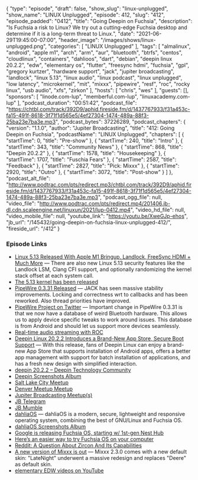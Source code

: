 {
  "type": "episode",
  "draft": false,
  "show_slug": "linux-unplugged",
  "show_name": "LINUX Unplugged",
  "episode": 412,
  "slug": "412",
  "episode_padded": "0412",
  "title": "Going Deepin on Fuchsia",
  "description": "Is Fuchsia a risk to Linux? We try out a cutting-edge Fuchsia desktop and determine if it is a long-term threat to Linux.",
  "date": "2021-06-29T19:45:00-07:00",
  "header_image": "/images/shows/linux-unplugged.png",
  "categories": [
    "LINUX Unplugged"
  ],
  "tags": [
    "almalinux",
    "android",
    "apple m1",
    "arch",
    "arm",
    "aur",
    "bluetooth",
    "btrfs",
    "centos",
    "cloudlinux",
    "containers",
    "dahlioos",
    "dart",
    "debian",
    "deepin linux 20.2.2",
    "edw",
    "elementary os",
    "flutter",
    "freesync hdmi",
    "fuchsia",
    "gpl",
    "gregory kurtzer",
    "hardware support",
    "jack",
    "jupiter broadcasting",
    "landlock",
    "linux 5.13",
    "linux audio",
    "linux podcast",
    "linux unplugged",
    "low latency",
    "microkernel",
    "mit",
    "mixxx",
    "pipewire",
    "resf",
    "roc",
    "rocky linux",
    "usb audio",
    "xfs",
    "zirkon"
  ],
  "hosts": [
    "chris",
    "wes"
  ],
  "guests": [],
  "sponsors": [
    "linode.com-lup",
    "memberful.com-lup",
    "linuxacademy.com-lup"
  ],
  "podcast_duration": "00:51:42",
  "podcast_file": "https://chtbl.com/track/392D9/aphid.fireside.fm/d/1437767933/f31a453c-fa15-491f-8618-3f71f1d565e5/4ef27304-1474-489a-88f3-25ba23e7ba3e.mp3",
  "podcast_bytes": 37226289,
  "podcast_chapters": {
    "version": "1.1.0",
    "author": "Jupiter Broadcasting",
    "title": "412: Going Deepin on Fuchsia",
    "podcastName": "LINUX Unplugged",
    "chapters": [
      {
        "startTime": 0,
        "title": "Pre-show"
      },
      {
        "startTime": 240,
        "title": "Intro"
      },
      {
        "startTime": 343,
        "title": "Community News"
      },
      {
        "startTime": 868,
        "title": "Deepin 20.2.2"
      },
      {
        "startTime": 1578,
        "title": "Housekeeping"
      },
      {
        "startTime": 1707,
        "title": "Fuschia Fears"
      },
      {
        "startTime": 2587,
        "title": "Feedback"
      },
      {
        "startTime": 2827,
        "title": "Pick: Mixxx"
      },
      {
        "startTime": 2920,
        "title": "Outro"
      },
      {
        "startTime": 3072,
        "title": "Post-show"
      }
    ]
  },
  "podcast_alt_file": "http://www.podtrac.com/pts/redirect.mp3/chtbl.com/track/392D9/aphid.fireside.fm/d/1437767933/f31a453c-fa15-491f-8618-3f71f1d565e5/4ef27304-1474-489a-88f3-25ba23e7ba3e.mp3",
  "podcast_ogg_file": null,
  "video_file": "http://www.podtrac.com/pts/redirect.mp4/201406.jb-dl.cdn.scaleengine.net/linuxun/2021/lup-0412.mp4",
  "video_hd_file": null,
  "video_mobile_file": null,
  "youtube_link": "https://youtu.be/XweGJp-ehos",
  "jb_url": "/145432/going-deepin-on-fuchsia-linux-unplugged-412/",
  "fireside_url": "/412"
}


### Episode Links

  * [Linux 5.13 Released With Apple M1 Bringup, Landlock, FreeSync HDMI + Much More](https://www.phoronix.com/scan.php?page=news_item&px=Linux-5.13-Released "Linux 5.13 Released With Apple M1 Bringup, Landlock, FreeSync HDMI + Much More") — There are also new Linux 5.13 security features like the Landlock LSM, Clang CFI support, and optionally randomizing the kernel stack offset at each system call.
  * [The 5.13 kernel has been released](https://lwn.net/Articles/861131/ "The 5.13 kernel has been released")
  * [PipeWire 0.3.31 Released](https://gitlab.freedesktop.org/pipewire/pipewire/-/releases#0.3.31 "PipeWire 0.3.31 Released") — JACK has seen massive stability improvements. Locking and correctness wrt to callbacks and has been reworked. Also thread priorities have improved.
  * [PipeWire Project on Twitter](https://twitter.com/PipewireP/status/1409898155693445132 "PipeWire Project on Twitter") — Important change in PipeWire 0.3.31 is that we now have a database of weird Bluetooth hardware. This allows us to apply device specific tweaks to work around issues. This database is from Android and should let us support more devices seamlessly.
  * [Real-time audio streaming with ROC](https://roc-streaming.org/ "Real-time audio streaming with ROC")
  * [Deepin Linux 20.2.2 Introduces a Brand-New App Store, Secure Boot Support](https://9to5linux.com/deepin-linux-20-2-2-introduces-a-brand-new-app-store-secure-boot-support "Deepin Linux 20.2.2 Introduces a Brand-New App Store, Secure Boot Support") — With this release, fans of Deepin Linux can enjoy a brand-new App Store that supports installation of Android apps, offers a better app management with support for batch installation of applications, and has a fresh new design with simplified interaction.
  * [deepin 20.2.2 – Deepin Technology Community](https://www.deepin.org/en/2021/06/29/deepin-20-2-2/ "deepin 20.2.2 – Deepin Technology Community")
  * [Deepin Screenshots Album](https://imgur.com/a/R11g1ur "Deepin Screenshots Album")
  * [Salt Lake City Meetup](https://www.meetup.com/jupiterbroadcasting/events/278854904/ "Salt Lake City Meetup")
  * [Denver Meetup Meetup](https://www.meetup.com/jupiterbroadcasting/events/278855088/ "Denver Meetup Meetup")
  * [Jupiter Broadcasting Meetup(s)](https://www.meetup.com/jupiterbroadcasting/ "Jupiter Broadcasting Meetup\(s\)")
  * [JB Telegram](http://jupiterbroadcasting.com/telegram "JB Telegram")
  * [JB Mumble](http://linuxunplugged.com/mumble "JB Mumble")
  * [dahliaOS](https://dahliaos.io/ "dahliaOS") — dahliaOS is a modern, secure, lightweight and responsive operating system, combining the best of GNU/Linux and Fuchsia OS.
  * [dahliaOS Screenshots Album](https://imgur.com/a/mSc75ZQ "dahliaOS Screenshots Album")
  * [Google is releasing Fuchsia OS, starting w/ 1st-gen Nest Hub](https://9to5google.com/2021/05/25/google-releases-fuchsia-os-nest-hub/ "Google is releasing Fuchsia OS, starting w/ 1st-gen Nest Hub")
  * [Here’s an easier way to try Fuchsia OS on your computer](https://9to5google.com/2021/05/26/fuchsia-os-emulator-dahliaos-fimage/ "Here’s an easier way to try Fuchsia OS on your computer")
  * [Reddit: A Question About Zircon And Its Capabilities](https://www.reddit.com/r/Fuchsia/comments/bn4obl/a_question_about_zircon_and_its_capabilities/ "Reddit: A Question About Zircon And Its Capabilities")
  * [A new version of Mixxx is out](https://mixxx.org/news/2021-06-28-mixxx-2-3-0-released/ "A new version of Mixxx is out") — Mixxx 2.3.0 comes with a new default skin: "LateNight" underwent a massive redesign and replaces "Deere" as default skin.
  * [elementary EDW videos on YouTube](https://www.youtube.com/c/elementaryinc/videos "elementary EDW videos on YouTube")


